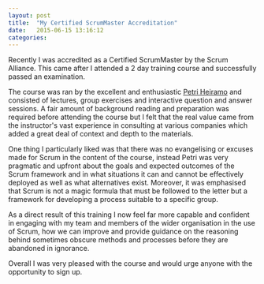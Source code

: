```yaml
---
layout: post
title:  "My Certified ScrumMaster Accreditation"
date:   2015-06-15 13:16:12
categories: 
---
```


Recently I was accredited as a Certified ScrumMaster by the Scrum Alliance. This came after I attended a 2 day training course and successfully passed an examination. 

The course was ran by the excellent and enthusiastic [Petri Heiramo](http://futurice.com/people/petri-heiramo) and consisted of lectures, group exercises and interactive question and answer sessions. A fair amount of background reading and preparation was required before attending the course but I felt that the real value came from the instructor's vast experience in consulting at various companies which added a great deal of context and depth to the materials.

One thing I particularly liked was that there was no evangelising or excuses made for Scrum in the content of the course, instead Petri was very pragmatic and upfront about the goals and expected outcomes of the Scrum framework and in what situations it can and cannot be effectively deployed as well as what alternatives exist. Moreover, it was emphasised that Scrum is not a magic formula that must be followed to the letter but a framework for developing a process suitable to a specific group.

As a direct result of this training I now feel far more capable and confident in engaging with my team and members of the wider organisation in the use of Scrum, how we can improve and provide guidance on the reasoning behind sometimes obscure methods and processes before they are abandoned in ignorance.

Overall I was very pleased with the course and would urge anyone with the opportunity to sign up.
